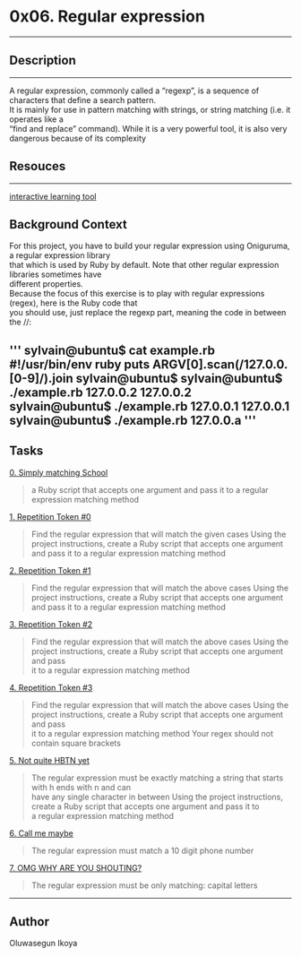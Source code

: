 # 0x06. Regular expression
---
## Description
---
A regular expression, commonly called a “regexp”, is a sequence of characters that define a search pattern.\
It is mainly for use in pattern matching with strings, or string matching (i.e. it operates like a \
“find and replace” command). While it is a very powerful tool, it is also very dangerous because of its complexity

## Resouces
---
[interactive learning tool](https://regexone.com/lesson/introduction_abcs)

## Background Context
For this project, you have to build your regular expression using Oniguruma, a regular expression library \
that which is used by Ruby by default. Note that other regular expression libraries sometimes have \
different properties. \
Because the focus of this exercise is to play with regular expressions (regex), here is the Ruby code that \
you should use, just replace the regexp part, meaning the code in between the //:

'''
sylvain@ubuntu$ cat example.rb
#!/usr/bin/env ruby
puts ARGV[0].scan(/127.0.0.[0-9]/).join
sylvain@ubuntu$
sylvain@ubuntu$ ./example.rb 127.0.0.2
127.0.0.2
sylvain@ubuntu$ ./example.rb 127.0.0.1
127.0.0.1
sylvain@ubuntu$ ./example.rb 127.0.0.a
'''
---
## Tasks
[0. Simply matching School](./0-simply_match_school.rb)
> a Ruby script that accepts one argument and pass it to a regular expression matching method

[1. Repetition Token #0](./1-repetition_token_0.rb)
> Find the regular expression that will match the given cases
> Using the project instructions, create a Ruby script that accepts one argument and pass it to a regular expression matching method

[2. Repetition Token #1](./2-repetition_token_1.rb)
> Find the regular expression that will match the above cases
> Using the project instructions, create a Ruby script that accepts one argument and pass it to a regular expression matching method

[3. Repetition Token #2](./3-repetition_token_2.rb)
> Find the regular expression that will match the above cases
> Using the project instructions, create a Ruby script that accepts one argument and pass\
 it to a regular expression matching method

[4. Repetition Token #3](./4-repetition_token_3.rb)
> Find the regular expression that will match the above cases
> Using the project instructions, create a Ruby script that accepts one argument and pass\
 it to a regular expression matching method
> Your regex should not contain square brackets

[5. Not quite HBTN yet](./5-beginning_and_end.rb)
> The regular expression must be exactly matching a string that starts with h ends with n and can \
  have any single character in between
> Using the project instructions, create a Ruby script that accepts one argument and pass it to \
  a regular expression matching method

[6. Call me maybe](./6-phone_number.rb)
> The regular expression must match a 10 digit phone number

[7. OMG WHY ARE YOU SHOUTING?](./7-OMG_WHY_ARE_YOU_SHOUTING.rb)
> The regular expression must be only matching: capital letters
---
## Author
Oluwasegun Ikoya
